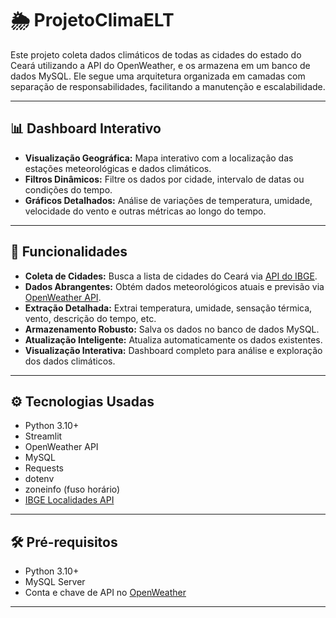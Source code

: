 # 🌦️ ProjetoClimaELT

Este projeto coleta dados climáticos de todas as cidades do estado do Ceará utilizando a API do OpenWeather, e os armazena em um banco de dados MySQL. Ele segue uma arquitetura organizada em camadas com separação de responsabilidades, facilitando a manutenção e escalabilidade.

---

## 📊 Dashboard Interativo

- **Visualização Geográfica:** Mapa interativo com a localização das estações meteorológicas e dados climáticos.
- **Filtros Dinâmicos:** Filtre os dados por cidade, intervalo de datas ou condições do tempo.
- **Gráficos Detalhados:** Análise de variações de temperatura, umidade, velocidade do vento e outras métricas ao longo do tempo.

---

## 🚀 Funcionalidades

- **Coleta de Cidades:** Busca a lista de cidades do Ceará via [API do IBGE](https://servicodados.ibge.gov.br/api).
- **Dados Abrangentes:** Obtém dados meteorológicos atuais e previsão via [OpenWeather API](https://openweathermap.org/api).
- **Extração Detalhada:** Extrai temperatura, umidade, sensação térmica, vento, descrição do tempo, etc.
- **Armazenamento Robusto:** Salva os dados no banco de dados MySQL.
- **Atualização Inteligente:** Atualiza automaticamente os dados existentes.
- **Visualização Interativa:** Dashboard completo para análise e exploração dos dados climáticos. 

---

## ⚙️ Tecnologias Usadas

- Python 3.10+
- Streamlit
- OpenWeather API
- MySQL
- Requests
- dotenv
- zoneinfo (fuso horário)
- [IBGE Localidades API](https://servicodados.ibge.gov.br/api)

---

## 🛠️ Pré-requisitos

- Python 3.10+
- MySQL Server
- Conta e chave de API no [OpenWeather](https://home.openweathermap.org/api_keys)

---

